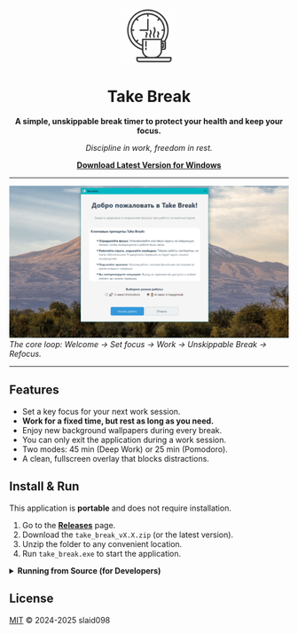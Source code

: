 <div align="center">
  <img src="https://github.com/slaid098/take_break/blob/master/images/logo.png?raw=true" alt="Take Break Logo" width="100"/>
  <h1>Take Break</h1>
  <p><strong>A simple, unskippable break timer to protect your health and keep your focus.</strong></p>
  <p><i>Discipline in work, freedom in rest.</i></p>
  <p><a href="https://github.com/slaid098/take_break/releases"><strong>Download Latest Version for Windows</strong></a></p>
</div>

---

![Take Break Demo](https://github.com/slaid098/take_break/blob/master/images/demo.gif?raw=true)
*The core loop: Welcome → Set focus → Work → Unskippable Break → Refocus.*

---

## Features

-   Set a key focus for your next work session.
-   **Work for a fixed time, but rest as long as you need.**
-   Enjoy new background wallpapers during every break.
-   You can only exit the application during a work session.
-   Two modes: 45 min (Deep Work) or 25 min (Pomodoro).
-   A clean, fullscreen overlay that blocks distractions.

## Install & Run

This application is **portable** and does not require installation.

1.  Go to the [**Releases**](https://github.com/slaid098/take_break/releases) page.
2.  Download the `take_break_vX.X.zip` (or the latest version).
3.  Unzip the folder to any convenient location.
4.  Run `take_break.exe` to start the application.

<details>
<summary><strong>Running from Source (for Developers)</strong></summary>

This project is managed with [uv](https://github.com/astral-sh/uv).

**Prerequisites:**
- Python 3.13+
- `uv` installed

**Steps:**

1.  **Clone the repository:**
    ```bash
    git clone https://github.com/slaid098/take_break
    cd take_break
    ```

2.  **Sync environment & install dependencies:**
    ```bash
    uv sync
    ```

3.  **Run the application:**
    ```bash
    uv run python main.py
    ```
</details>

## License

[MIT](LICENSE) © 2024-2025 slaid098
